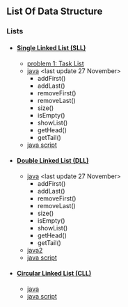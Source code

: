 ## List Of Data Structure

### Lists
- #### [Single Linked List (SLL)](SingleLinkedList/)
  - [problem 1: Task List](SingleLinkedList/Problem)
  - [java](SingleLinkedList/Java) <last update 27 November>
    - addFirst()
    - addLast()
    - removeFirst()
    - removeLast()
    - size()
    - isEmpty()
    - showList()
    - getHead()
    - getTail()
  - [java script](SingleLinkedList/Java%20Script)
- #### [Double Linked List (DLL)](DoubleLinkedList/)
  - [java](DoubleLinkedList/Java) <last update 27 November>
    - addFirst()
    - addLast()
    - removeFirst()
    - removeLast()
    - size()
    - isEmpty()
    - showList()
    - getHead()
    - getTail()
  - [java2](DoubleLinkedList/Java2)
  - [java script](DoubleLinkedList/Java%20Script)
- #### [Circular Linked List (CLL)](CircularLinkedList/)
  - [java](CircularLinkedList/Java)
  - [java script](CircularLinkedList/Java%20Script)
